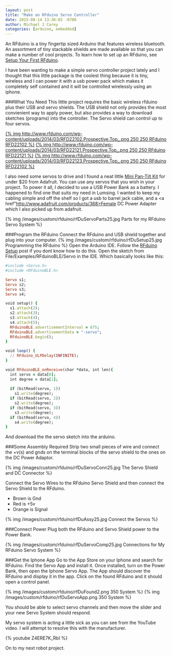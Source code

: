 ```yaml
---
layout: post
title: "Make an RFduino Servo Controller"
date: 2015-08-14 13:36:02 -0700
author: Michael J Carey
categories: [arduino, embedded]
---
```


An RFduino is a tiny fingertip sized Arduino that features wireless bluetooth.  An assortment of tiny stackable shields are made available so that you can make a number of cool projects. To learn how to set up an RFduino, see <a href="/blog/2015/08/13/rfduinosetup/">Setup Your First RFduino</a>.

I have been wanting to make a simple servo controller project lately and I thought that this little package is the coolest thing because it is tiny, wireless and I can power it with a usb power pack which makes it completely self contained and it will be controlled wirelessly using an iphone.

###What You Need
This little project requires the basic wireless rfduino plus their USB and servo shields. The USB shield not only provides the most convienient way to apply power, but also provides a way to download sketches (programs) into the controller.  The Servo shield can control up to four servos.

[{% img http://www.rfduino.com/wp-content/uploads/2014/03/RFD22102.Prospective.Top_.png 250 250 RFduino RFD22102 %}](http://www.rfduino.com/product/rfd22102-rfduino-dip/index.html)
[{% img http://www.rfduino.com/wp-content/uploads/2014/03/RFD22121.Prospective.Top_.png 250 250 RFduino RFD22121 %}](http://www.rfduino.com/product/rfd22121-usb-shield-for-rfduino/index.html)
[{% img http://www.rfduino.com/wp-content/uploads/2014/03/RFD22123.Prospective.Top_.png 250 250 RFduino RFD22102 %}](http://www.rfduino.com/product/rfd22123-servo-shield-for-rfduino/index.html)

I also need some servos to drive and I found a neat little <a href="https://www.adafruit.com/products/1967">Mini Pan-Tilt Kit</a> for under $20 from Adafruit.  You can use any servos that you wish in your project.  To power it all, I decided to use a USB Power Bank as a battery. I happened to find one that suits my need in Lumsing. I wanted to keep my cabling simple and off the shelf so I got a usb to barrel jack cable, and a <a href"http://www.adafruit.com/products/368>Female DC Power Adapter</a> which I also picked up from adafruit.

{% img /images/custom/rfduino/rfDuServoParts25.jpg Parts for my RFduino Servo System %}

###Program the RFduino
Connect the RFduino and USB shield together and plug into your computer. 
{% img /images/custom/rfduino/rfDuSetup25.jpg Programming the RFduino %}
Open the Arduino IDE.  Follow the <a href="">RFduino Setup</a> post if you dont know how to do this.  Open the sketch from File/Examples/RFduinoBLE/Servo in the IDE.
Which basically looks like this:
``` ruby RFduino Servo Sketch https://michaeljcarey.github.io Source Article
#include <Servo.h>
#include <RFduinoBLE.h>

Servo s1;
Servo s2;
Servo s3;
Servo s4;

void setup() {
  s1.attach(2);
  s2.attach(3);
  s3.attach(4);
  s4.attach(5);
  RFduinoBLE.advertisementInterval = 675;
  RFduinoBLE.advertisementData = "-servo";
  RFduinoBLE.begin();
}

void loop() {
  // RFduino_ULPDelay(INFINITE);
}

void RFduinoBLE_onReceive(char *data, int len){
  int servo = data[0];
  int degree = data[1];
    
  if (bitRead(servo, 1))
    s1.write(degree);
  if (bitRead(servo, 2))
    s2.write(degree);
  if (bitRead(servo, 3))
    s3.write(degree);
  if (bitRead(servo, 4))
    s4.write(degree);
}
```
And download the the servo sketch into the arduino.

###Some Assembly Required
Strip two small pieces of wire and connect the +v(s) and gnds on the terminal blocks of the servo shield to the ones on the DC Power Adaptor.

{% img /images/custom/rfduino/rfDuServoConn25.jpg The Servo Shield and DC Connector %}

Connect the Servo Wires to the RFduino Servo Shield and then connect the Servo Shield to the RFduino.

   * Brown is Gnd
   * Red is +5v
   * Orange is Signal

{% img /images/custom/rfduino/rfDuAssy25.jpg Connect the Servos %}


###Connect Power
Plug both the RFduino and Servo Shield power to the Power Bank.

{% img /images/custom/rfduino/rfDuServoComp25.jpg Connections for My RFduino Servo System %}


###Get the Iphone App
Go to the App Store on your Iphone and search for RFduino.
Find the Servo App and install it.
Once installed, turn on the Power Bank, then open the Iphone Servo App. The App should discover the RFduino and display it in the app. Click on the found RFduino and it should open a control panel. 

{% img /images/custom/rfduino/rfDuFound2.png 350 System %}
{% img /images/custom/rfduino/rfDuServoApp.png 350 System %}

You should be able to select servo channels and then move the slider and your new Servo System should respond.

My servo system is acting a little sick as you can see from the YouTube video.  I will attempt to resolve this with the manufacturer.

{% youtube Z4ERE7K_RbI %}

On to my next robot project.

<meta itemprop="name" content="Make an RFduino Servo Controller" />
<meta itemprop="image" content="https://michaeljcarey.github.io/images/custom/rfduino/rfDuSetup25.jpg" />
<meta itemprop="description" content="I have been wanting to make a simple servo controller project lately and I thought that this little package is the coolest thing." />

<meta name="description" content="I have been wanting to make a simple servo controller project lately and I thought that this little package is the coolest thing" />
<meta name="author" content="Michael J Carey" />
<!-- 
<meta property="article:author" content="[ GOOGLE+ AUTHOR URL ]" />

-->
<meta property="article:published_time" content="2015-08-14 13:36:02 -0700" />
<meta property="article:section" content="Arduino" />

<meta property="og:title" content="Make an RFduino Servo Controller" />
<meta property="og:type" content="article" />
<meta property="og:description" content="I have been wanting to make a simple servo controller project lately and I thought that this little package is the coolest thing" />
<meta property="og:image" content="https://michaeljcarey.github.io/images/custom/rfduino/rfDuSetup25.jpg" />
<meta property="og:url" content="https://michaeljcarey.github.io/blog/2015/08/14/rfduinoServo/" />
<meta property="og:site_name" content="michaeljcarey.github.io" />

<meta name="twitter:card" content="summary">
<meta name="twitter:title" content="Make an RFduino Servo Controller">
<meta name="twitter:description" content="I have been wanting to make a simple servo controller project lately and I thought that this little package is the coolest thing">
<meta name="twitter:image" content="https://michaeljcarey.github.io/images/custom/rfduino/rfDuSetup25.jpg">
<meta name="twitter:url" content="https://michaeljcarey.github.io/blog/2015/08/14/rfduinoServo/">




